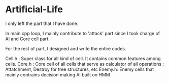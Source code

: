 # Artificial-Life

I only left the part that I have done. 

In main.cpp loop, I mainly contribute to 'attack' part since I took charge of AI and Core cell part.

For the rest of part, I designed and write the entire codes. 


Cell.h : Super class for all kind of cell. It contains common features among cells. 
Core.h : Core cell of all cells that serve as calculator of all operations : Attatchment, Destroy for tree structures, etc
Enemy.h: Enemy cells that mainly contrains decision making AI built on HMM
